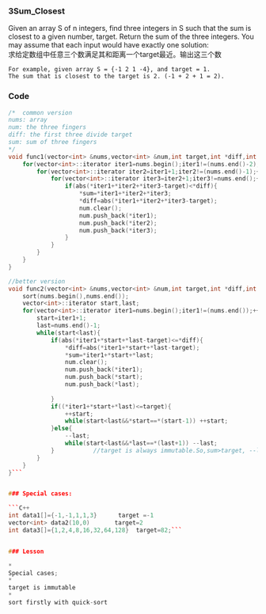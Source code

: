 
### 3Sum_Closest
Given an array S of n integers, find three integers in S such that the sum is closest to a given number, target. Return the sum of the three integers. You may assume that each input would have exactly one solution:<br>
求给定数组中任意三个数满足其和距离一个target最近。输出这三个数

    For example, given array S = {-1 2 1 -4}, and target = 1.
    The sum that is closest to the target is 2. (-1 + 2 + 1 = 2).



### Code

```C++
/*  common version
nums: array
num: the three fingers
diff: the first three divide target
sum: sum of three fingers
*/
void func1(vector<int> &nums,vector<int> &num,int target,int *diff,int *sum){
    for(vector<int>::iterator iter1=nums.begin();iter1!=(nums.end()-2);++iter1){
        for(vector<int>::iterator iter2=iter1+1;iter2!=(nums.end()-1);++iter2){
            for(vector<int>::iterator iter3=iter2+1;iter3!=nums.end();++iter3){
                if(abs(*iter1+*iter2+*iter3-target)<*diff){
                    *sum=*iter1+*iter2+*iter3;
                    *diff=abs(*iter1+*iter2+*iter3-target);
                    num.clear();
                    num.push_back(*iter1);
                    num.push_back(*iter2);
                    num.push_back(*iter3);
                }
            }
        }
    }
}

//better version
void func2(vector<int> &nums,vector<int> &num,int target,int *diff,int *sum){
    sort(nums.begin(),nums.end());
    vector<int>::iterator start,last;
    for(vector<int>::iterator iter1=nums.begin();iter1!=(nums.end());++iter1){
        start=iter1+1;
        last=nums.end()-1;
        while(start<last){
            if(abs(*iter1+*start+*last-target)<=*diff){
                *diff=abs(*iter1+*start+*last-target);
                *sum=*iter1+*start+*last;
                num.clear();
                num.push_back(*iter1);
                num.push_back(*start);
                num.push_back(*last);
                
            }
            if((*iter1+*start+*last)<=target){
                ++start;
                while(start<last&&*start==*(start-1)) ++start;
            }else{
                --last;
                while(start<last&&*last==*(last+1)) --last;
            }           //target is always immutable.So,sum>target, --last,otherwise ++start
        }
    }
}```


### Special cases:

```C++
int data1[]={-1,-1,1,1,3}      target =-1
vector<int> data2(10,0)       target=2
int data3[]={1,2,4,8,16,32,64,128}  target=82;```


### Lesson

* 
Special cases;
* 
target is immutable
* 
sort firstly with quick-sort